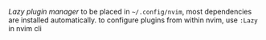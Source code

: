*Lazy plugin manager*
to be placed in `~/.config/nvim`, most dependencies are installed automatically.
to configure plugins from within nvim, use `:Lazy` in nvim cli
